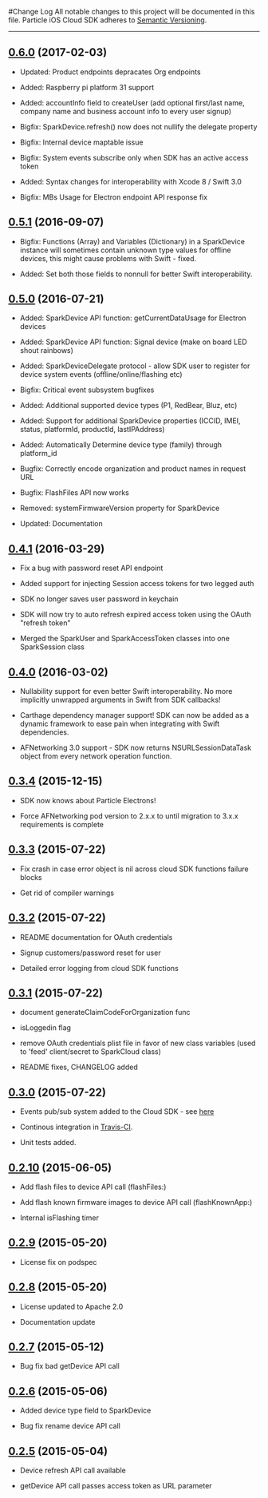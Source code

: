 #Change Log
All notable changes to this project will be documented in this file.
Particle iOS Cloud SDK adheres to [Semantic Versioning](http://semver.org/).

---
## [0.6.0](https://github.com/spark/spark-sdk-ios/releases/tag/0.6.0) (2017-02-03)

* Updated: Product endpoints depracates Org endpoints

* Added: Raspberry pi platform 31 support

* Added: accountInfo field to createUser (add optional first/last name, company name and business account info to every user signup)

* Bigfix: SparkDevice.refresh() now does not nullify the delegate property 

* Bigfix: Internal device maptable issue

* Bigfix: System events subscribe only when SDK has an active access token

* Added: Syntax changes for interoperability with Xcode 8 / Swift 3.0

* Bigfix: MBs Usage for Electron endpoint API response fix

## [0.5.1](https://github.com/spark/spark-sdk-ios/releases/tag/0.5.1) (2016-09-07)

* Bigfix: Functions (Array) and Variables (Dictionary) in a SparkDevice instance will sometimes contain unknown type values for offline devices, this might cause problems with Swift - fixed.

* Added: Set both those fields to nonnull for better Swift interoperability.

## [0.5.0](https://github.com/spark/spark-sdk-ios/releases/tag/0.5.0) (2016-07-21)

* Added: SparkDevice API function: getCurrentDataUsage for Electron devices 

* Added: SparkDevice API function: Signal device (make on board LED shout rainbows)

* Added: SparkDeviceDelegate protocol - allow SDK user to register for device system events (offline/online/flashing etc) 

* Bigfix: Critical event subsystem bugfixes

* Added: Additional supported device types (P1, RedBear, Bluz, etc)

* Added: Support for additional SparkDevice properties (ICCID, IMEI, status, platformId, productId, lastIPAddress)

* Added: Automatically Determine device type (family) through platform_id

* Bugfix: Correctly encode organization and product names in request URL

* Bugfix: FlashFiles API now works

* Removed: systemFirmwareVersion property for SparkDevice

* Updated: Documentation

## [0.4.1](https://github.com/spark/spark-sdk-ios/releases/tag/0.4.1) (2016-03-29)

* Fix a bug with password reset API endpoint

* Added support for injecting Session access tokens for two legged auth

* SDK no longer saves user password in keychain 

* SDK will now try to auto refresh expired access token using the OAuth "refresh token"

* Merged the SparkUser and SparkAccessToken classes into one SparkSession class

## [0.4.0](https://github.com/spark/spark-sdk-ios/releases/tag/0.4.0) (2016-03-02)

* Nullability support for even better Swift interoperability. No more implicitly unwrapped arguments in Swift from SDK callbacks!

* Carthage dependency manager support! SDK can now be added as a dynamic framework to ease pain when integrating with Swift dependencies.

* AFNetworking 3.0 support - SDK now returns NSURLSessionDataTask object from every network operation function.

## [0.3.4](https://github.com/spark/spark-sdk-ios/releases/tag/0.3.4) (2015-12-15)

* SDK now knows about Particle Electrons!

* Force AFNetworking pod version to 2.x.x to until migration to 3.x.x requirements is complete

## [0.3.3](https://github.com/spark/spark-sdk-ios/releases/tag/0.3.3) (2015-07-22)

* Fix crash in case error object is nil across cloud SDK functions failure blocks

* Get rid of compiler warnings

## [0.3.2](https://github.com/spark/spark-sdk-ios/releases/tag/0.3.2) (2015-07-22)

* README documentation for OAuth credentials

* Signup customers/password reset for user

* Detailed error logging from cloud SDK functions

## [0.3.1](https://github.com/spark/spark-sdk-ios/releases/tag/0.3.1) (2015-07-22)

* document generateClaimCodeForOrganization func

* isLoggedin flag

* remove OAuth credentials plist file in favor of new class variables (used to 'feed' client/secret to SparkCloud class)

* README fixes, CHANGELOG added

## [0.3.0](https://github.com/spark/spark-sdk-ios/releases/tag/0.3.0) (2015-07-22)

* Events pub/sub system added to the Cloud SDK - see [here](https://github.com/spark/spark-sdk-ios/blob/master/README.md#events-sub-system)

* Continous integration in [Travis-CI](https://travis-ci.org/spark/spark-sdk-ios).

* Unit tests added.

## [0.2.10](https://github.com/spark/spark-sdk-ios/releases/tag/0.2.10) (2015-06-05)

* Add flash files to device API call (flashFiles:)

* Add flash known firmware images to device API call (flashKnownApp:)

* Internal isFlashing timer

## [0.2.9](https://github.com/spark/spark-sdk-ios/releases/tag/0.2.9) (2015-05-20)

* License fix on podspec

## [0.2.8](https://github.com/spark/spark-sdk-ios/releases/tag/0.2.8) (2015-05-20)

* License updated to Apache 2.0

* Documentation update

## [0.2.7](https://github.com/spark/spark-sdk-ios/releases/tag/0.2.7) (2015-05-12)

* Bug fix bad getDevice API call

## [0.2.6](https://github.com/spark/spark-sdk-ios/releases/tag/0.2.6) (2015-05-06)

* Added device type field to SparkDevice

* Bug fix rename device API call

## [0.2.5](https://github.com/spark/spark-sdk-ios/releases/tag/0.2.5) (2015-05-04)

* Device refresh API call available

* getDevice API call passes access token as URL parameter
